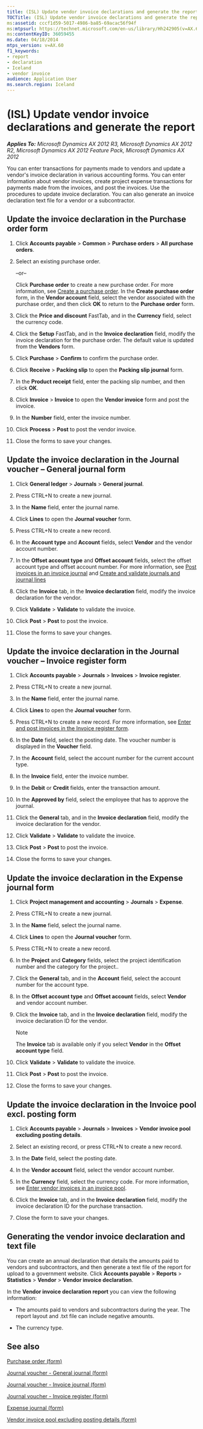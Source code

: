 ```yaml
---
title: (ISL) Update vendor invoice declarations and generate the report
TOCTitle: (ISL) Update vendor invoice declarations and generate the report
ms:assetid: cccf1d59-5017-4986-ba85-69acac56f94f
ms:mtpsurl: https://technet.microsoft.com/en-us/library/Hh242905(v=AX.60)
ms:contentKeyID: 36059455
ms.date: 04/18/2014
mtps_version: v=AX.60
f1_keywords:
- report
- declaration
- Iceland
- vendor invoice
audience: Application User
ms.search.region: Iceland
---
```


# (ISL) Update vendor invoice declarations and generate the report 


_**Applies To:** Microsoft Dynamics AX 2012 R3, Microsoft Dynamics AX 2012 R2, Microsoft Dynamics AX 2012 Feature Pack, Microsoft Dynamics AX 2012_

You can enter transactions for payments made to vendors and update a vendor's invoice declaration in various accounting forms. You can enter information about vendor invoices, create project expense transactions for payments made from the invoices, and post the invoices. Use the procedures to update invoice declaration. You can also generate an invoice declaration text file for a vendor or a subcontractor.

## Update the invoice declaration in the Purchase order form

1.  Click **Accounts payable** \> **Common** \> **Purchase orders** \> **All purchase orders**.

2.  Select an existing purchase order.
    
    –or–
    
    Click **Purchase order** to create a new purchase order. For more information, see [Create a purchase order](create-a-purchase-order.md). In the **Create purchase order** form, in the **Vendor account** field, select the vendor associated with the purchase order, and then click **OK** to return to the **Purchase order** form.

3.  Click the **Price and discount** FastTab, and in the **Currency** field, select the currency code.

4.  Click the **Setup** FastTab, and in the **Invoice declaration** field, modify the invoice declaration for the purchase order. The default value is updated from the **Vendors** form.

5.  Click **Purchase** \> **Confirm** to confirm the purchase order.

6.  Click **Receive** \> **Packing slip** to open the **Packing slip journal** form.

7.  In the **Product receipt** field, enter the packing slip number, and then click **OK**.

8.  Click **Invoice** \> **Invoice** to open the **Vendor invoice** form and post the invoice.

9.  In the **Number** field, enter the invoice number.

10. Click **Process** \> **Post** to post the vendor invoice.

11. Close the forms to save your changes.

## Update the invoice declaration in the Journal voucher – General journal form

1.  Click **General ledger** \> **Journals** \> **General journal**.

2.  Press CTRL+N to create a new journal.

3.  In the **Name** field, enter the journal name.

4.  Click **Lines** to open the **Journal voucher** form.

5.  Press CTRL+N to create a new record.

6.  In the **Account type** and **Account** fields, select **Vendor** and the vendor account number.

7.  In the **Offset account type** and **Offset account** fields, select the offset account type and offset account number. For more information, see [Post invoices in an invoice journal](post-invoices-in-an-invoice-journal.md) and [Create and validate journals and journal lines](create-and-validate-journals-and-journal-lines.md)

8.  Click the **Invoice** tab, in the **Invoice declaration** field, modify the invoice declaration for the vendor.

9.  Click **Validate** \> **Validate** to validate the invoice.

10. Click **Post** \> **Post** to post the invoice.

11. Close the forms to save your changes.

## Update the invoice declaration in the Journal voucher – Invoice register form

1.  Click **Accounts payable** \> **Journals** \> **Invoices** \> **Invoice register**.

2.  Press CTRL+N to create a new journal.

3.  In the **Name** field, enter the journal name.

4.  Click **Lines** to open the **Journal voucher** form.

5.  Press CTRL+N to create a new record. For more information, see [Enter and post invoices in the Invoice register form](enter-and-post-invoices-in-the-invoice-register-form.md).

6.  In the **Date** field, select the posting date. The voucher number is displayed in the **Voucher** field.

7.  In the **Account** field, select the account number for the current account type.

8.  In the **Invoice** field, enter the invoice number.

9.  In the **Debit** or **Credit** fields, enter the transaction amount.

10. In the **Approved by** field, select the employee that has to approve the journal.

11. Click the **General** tab, and in the **Invoice declaration** field, modify the invoice declaration for the vendor.

12. Click **Validate** \> **Validate** to validate the invoice.

13. Click **Post** \> **Post** to post the invoice.

14. Close the forms to save your changes.

## Update the invoice declaration in the Expense journal form

1.  Click **Project management and accounting** \> **Journals** \> **Expense**.

2.  Press CTRL+N to create a new journal.

3.  In the **Name** field, select the journal name.

4.  Click **Lines** to open the **Journal voucher** form.

5.  Press CTRL+N to create a new record.

6.  In the **Project** and **Category** fields, select the project identification number and the category for the project..

7.  Click the **General** tab, and in the **Account** field, select the account number for the account type.

8.  In the **Offset account type** and **Offset account** fields, select **Vendor** and vendor account number.

9.  Click the **Invoice** tab, and in the **Invoice declaration** field, modify the invoice declaration ID for the vendor.
    

    > [!NOTE]
    > <P>The <STRONG>Invoice</STRONG> tab is available only if you select <STRONG>Vendor</STRONG> in the <STRONG>Offset account type</STRONG> field.</P>



10. Click **Validate** \> **Validate** to validate the invoice.

11. Click **Post** \> **Post** to post the invoice.

12. Close the forms to save your changes.

## Update the invoice declaration in the Invoice pool excl. posting form

1.  Click **Accounts payable** \> **Journals** \> **Invoices** \> **Vendor invoice pool excluding posting details**.

2.  Select an existing record, or press CTRL+N to create a new record.

3.  In the **Date** field, select the posting date.

4.  In the **Vendor account** field, select the vendor account number.

5.  In the **Currency** field, select the currency code. For more information, see [Enter vendor invoices in an invoice pool](enter-vendor-invoices-in-an-invoice-pool.md).

6.  Click the **Invoice** tab, and in the **Invoice declaration** field, modify the invoice declaration ID for the purchase transaction.

7.  Close the form to save your changes.

## Generating the vendor invoice declaration and text file

You can create an annual declaration that details the amounts paid to vendors and subcontractors, and then generate a text file of the report for upload to a government website. Click **Accounts payable** \> **Reports** \> **Statistics** \> **Vendor** \> **Vendor invoice declaration**.

In the **Vendor invoice declaration report** you can view the following information:

  - The amounts paid to vendors and subcontractors during the year. The report layout and .txt file can include negative amounts.

  - The currency type.

## See also

[Purchase order (form)](https://technet.microsoft.com/en-us/library/aa557983\(v=ax.60\))

[Journal voucher - General journal (form)](https://technet.microsoft.com/en-us/library/aa591466\(v=ax.60\))

[Journal voucher - Invoice journal (form)](https://technet.microsoft.com/en-us/library/aa616218\(v=ax.60\))

[Journal voucher - Invoice register (form)](https://technet.microsoft.com/en-us/library/aa575517\(v=ax.60\))

[Expense journal (form)](https://technet.microsoft.com/en-us/library/aa600976\(v=ax.60\))

[Vendor invoice pool excluding posting details (form)](https://technet.microsoft.com/en-us/library/bb314782\(v=ax.60\))

  


